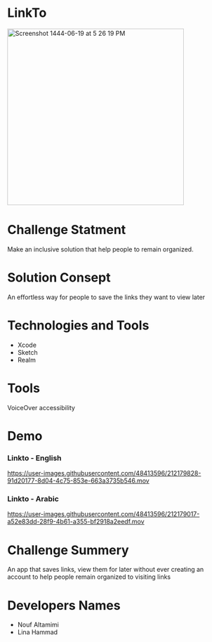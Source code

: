 # LinkTo

<img width="402" alt="Screenshot 1444-06-19 at 5 26 19 PM" src="https://user-images.githubusercontent.com/48413596/212092687-1e8a02cf-6bdd-4f95-a0ae-c6212ca4232c.png">

# Challenge Statment
Make an inclusive solution that help people to remain organized.

# Solution Consept 
An effortless way for people to save the links they want to view later

# Technologies and Tools
- Xcode
- Sketch
- Realm

# Tools
VoiceOver accessibility

# Demo 
### Linkto - English
https://user-images.githubusercontent.com/48413596/212179828-91d20177-8d04-4c75-853e-663a3735b546.mov

### Linkto - Arabic
https://user-images.githubusercontent.com/48413596/212179017-a52e83dd-28f9-4b61-a355-bf2918a2eedf.mov

# Challenge Summery
An app that saves links, view them for later without ever creating an account to help people remain organized to visiting links


# Developers Names
- Nouf Altamimi
- Lina Hammad
